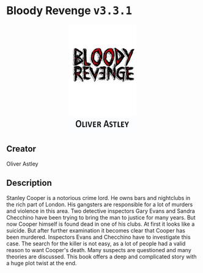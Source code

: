 
# Bloody Revenge <kbd>v3.3.1</kbd>

<center>
  <img src="./cover-1024.jpg"/>
</center>

## Creator
Oliver Astley

## Description
Stanley Cooper is a notorious crime lord. He owns bars and nightclubs in the rich part of London. His gangsters are responsible for a lot of murders and violence in this area. Two detective inspectors Gary Evans and Sandra Checchino have been trying to bring the man to justice for many years. But now Cooper himself is found dead in one of his clubs. At first it looks like a suicide. But after further examination it becomes clear that Cooper has been murdered. Inspectors Evans and Checchino have to investigate this case. The search for the killer is not easy, as a lot of people had a valid reason to want Cooper's death. Many suspects are questioned and many theories are discussed. This book offers a deep and complicated story with a huge plot twist at the end.
